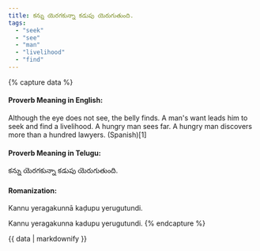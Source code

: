 ```yaml
---
title: కన్ను యెరగకున్నా కడుపు యెరుగుతుంది.
tags:
  - "seek"
  - "see"
  - "man"
  - "livelihood"
  - "find"
---
```


{% capture data %}
#### Proverb Meaning in English:
Although the eye does not see, the belly finds.
A man's want leads him to seek and find a livelihood.
A hungry man sees far.
A hungry man discovers more than a hundred lawyers. (Spanish)[1]

#### Proverb Meaning in Telugu:
కన్ను యెరగకున్నా కడుపు యెరుగుతుంది.

#### Romanization:
Kannu yeragakunnā kaḍupu yerugutundi.

Kannu yeragakunna kadupu yerugutundi.
{% endcapture %}

{{ data | markdownify }}

